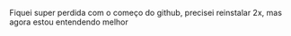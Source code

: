 Fiquei super perdida com o começo do github, precisei reinstalar 2x, mas agora estou entendendo melhor